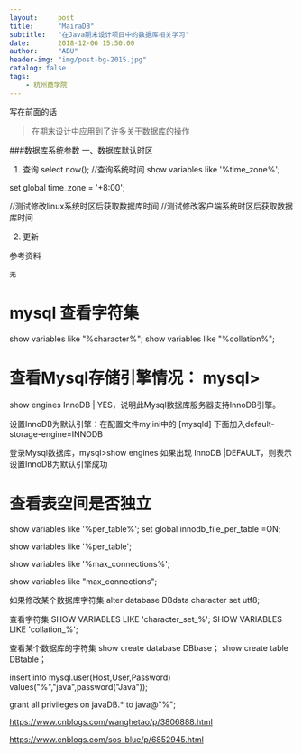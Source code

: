 ```yaml
---
layout:     post
title:      "MairaDB"
subtitle:   "在Java期末设计项目中的数据库相关学习"
date:       2018-12-06 15:50:00
author:     "ABU"
header-img: "img/post-bg-2015.jpg"
catalog: false
tags:
    - 杭州商学院
---
```


写在前面的话
>在期末设计中应用到了许多关于数据库的操作

###数据库系统参数
一、数据库默认时区
1. 查询
select now();
//查询系统时间
show variables like '%time_zone%';

set global time_zone = '+8:00';

//测试修改linux系统时区后获取数据库时间
//测试修改客户端系统时区后获取数据库时间


2. 更新





参考资料

```
无
```




# mysql 查看字符集
show variables like "%character%";
show variables like "%collation%";

# 查看Mysql存储引擎情况： mysql>
show engines InnoDB | YES，说明此Mysql数据库服务器支持InnoDB引擎。

设置InnoDB为默认引擎：在配置文件my.ini中的 [mysqld] 下面加入default-storage-engine=INNODB

登录Mysql数据库，mysql>show engines 如果出现 InnoDB |DEFAULT，则表示设置InnoDB为默认引擎成功


# 查看表空间是否独立
show variables like '%per_table%';
set global innodb_file_per_table =ON;

show variables like '%per_table';

show variables like '%max_connections%'; 

show variables like "max_connections";

如果修改某个数据库字符集
alter database DBdata character set utf8;

查看字符集
SHOW VARIABLES LIKE 'character_set_%';
SHOW VARIABLES LIKE 'collation_%';

查看某个数据库的字符集
show create database DBbase；
show create table DBtable；


insert into mysql.user(Host,User,Password) values("%","java",password("Java"));

grant all privileges on javaDB.* to java@"%";

https://www.cnblogs.com/wanghetao/p/3806888.html

https://www.cnblogs.com/sos-blue/p/6852945.html